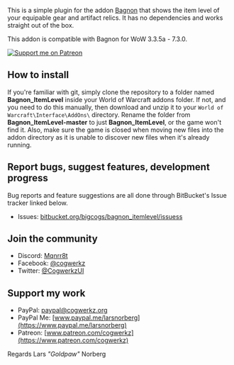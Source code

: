 This is a simple plugin for the addon [Bagnon](https://mods.curse.com/addons/wow/bagnon) that shows the item level of your equipable gear and artifact relics. It has no dependencies and works straight out of the box. 

This addon is compatible with Bagnon for WoW 3.3.5a - 7.3.0.

[ ![Support me on Patreon](http://i.imgur.com/kVU2d3f.png) ](https://www.patreon.com/cogwerkz)

## How to install
If you're familiar with git, simply clone the repository to a folder named **Bagnon_ItemLevel** inside your World of Warcraft addons folder. If not, and you need to do this manually, then download and unzip it to your `World of Warcraft\Interface\AddOns\` directory. Rename the folder from **Bagnon_ItemLevel-master** to just **Bagnon_ItemLevel**, or the game won't find it. Also, make sure the game is closed when moving new files into the addon directory as it is unable to discover new files when it's already running. 

## Report bugs, suggest features, development progress
Bug reports and feature suggestions are all done through BitBucket's Issue tracker linked below. 

* Issues: [bitbucket.org/bigcogs/bagnon_itemlevel/issuess](https://bitbucket.org/bigcogs/bagnon_itemlevel/issues)

## Join the community
* Discord: [Mqnrr8t](https://discord.gg/Mqnrr8t)
* Facebook: [@cogwerkz](https://www.facebook.com/cogwerkz)
* Twitter: [@CogwerkzUI](https://twitter.com/CogwerkzUI)

## Support my work
* PayPal: [paypal@cogwerkz.org](https://www.paypal.com/cgi-bin/webscr?hosted_button_id=NYTWF68FKGLL6&item_name=DiabolicUI+%28By+Lars+Norberg%29&cmd=_s-xclick)
* PayPal Me: [www.paypal.me/larsnorberg](https://www.paypal.me/larsnorberg)
* Patreon: [www.patreon.com/cogwerkz](https://www.patreon.com/cogwerkz)

Regards
Lars *"Goldpaw"* Norberg
